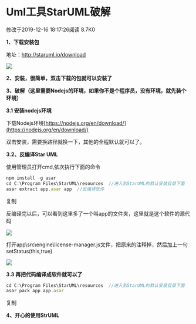 # Uml工具StarUML破解

修改于2019-12-16 18:17:26阅读 8.7K0

**1、下载安装包**

地址：http://staruml.io/download

![](https://ask.qcloudimg.com/draft/6789197/bi0fmatuz6.png?imageView2/2/w/1620)

**2、安装，很简单，双击下载的包就可以安装了**

**3、破解（这里需要Nodejs的环境，如果你不是个程序员，没有环境，就先装个环境）**

**3.1 安装nodejs环境**

下载Nodejs环境[https://nodejs.org/en/download/](https://nodejs.org/en/download/)

双击安装，需要换路径就换一下，其他的全程默认就可以了。

**3.2、反编译Star UML**

使用管理员打开cmd,依次执行下面的命令

```js
npm install -g asar
cd C:\Program Files\StarUML\resources  //进入到StarUML的默认安装目录下面
asar extract app.asar app  //反编译软件
```

复制

反编译完以后，可以看到这里多了一个叫app的文件夹，这里就是这个软件的源代码

![](https://ask.qcloudimg.com/draft/6789197/xwjh975t40.png?imageView2/2/w/1620)

打开app\src\engine\license-manager.js文件，把原来的注释掉，然后加上一句setStatus(this,true)

![](https://ask.qcloudimg.com/draft/6789197/5e732whrqc.png?imageView2/2/w/1620)

**3.3 再把代码编译成软件就可以了**

```js
cd C:\Program Files\StarUML\resources  //进入到StarUML的默认安装目录下面
asar pack app app.asar
```

复制

**4、开心的使用StrUML**